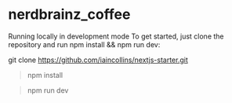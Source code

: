 # nerdbrainz_coffee

Running locally in development mode
To get started, just clone the repository and run npm install && npm run dev:

git clone https://github.com/iaincollins/nextjs-starter.git

> npm install

> npm run dev
